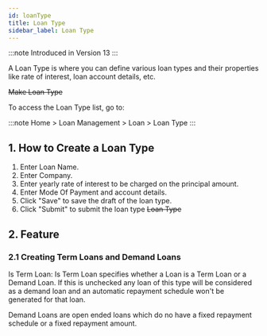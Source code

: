 ```yaml
---
id: loanType
title: Loan Type
sidebar_label: Loan Type
---
```


:::note
Introduced in Version 13
:::

A Loan Type is where you can define various loan types and their properties like rate of interest, loan account details, etc.

~~Make Loan Type~~

To access the Loan Type list, go to:

:::note
Home > Loan Management > Loan > Loan Type
:::

## 1. How to Create a Loan Type

1. Enter Loan Name.
1. Enter Company.
1. Enter yearly rate of interest to be charged on the principal amount.
1. Enter Mode Of Payment and account details.
1. Click "Save" to save the draft of the loan type.
1. Click "Submit" to submit the loan type
   ~~Loan Type~~

## 2. Feature

### 2.1 Creating Term Loans and Demand Loans

Is Term Loan: Is Term Loan specifies whether a Loan is a Term Loan or a Demand Loan. If this is unchecked any loan of this type will be considered as a demand loan and an automatic repayment schedule won't be generated for that loan.

Demand Loans are open ended loans which do no have a fixed repayment schedule or a fixed repayment amount.
